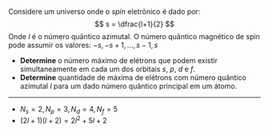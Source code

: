 Considere um universo onde o *spin* eletrônico é dado por:
$$
s = \dfrac{l+1}{2}
$$
Onde $l$ é o número quântico azimutal. O número quântico magnético de spin pode assumir os valores: $-s, -s + 1, \ldots , s - 1, s$

- **Determine** o número máximo de elétrons que podem existir simultaneamente em cada um dos orbitais $s$, $p$, $d$ e $f$.
- **Determine** quantidade de máxima de elétrons com número quântico azimutal $l$ para um dado número quântico principal em um átomo.

---

- $N_s = 2, N_p = 3, N_d = 4, N_f = 5$
- $(2l + 1)(l + 2) = 2l^2 + 5l + 2$
